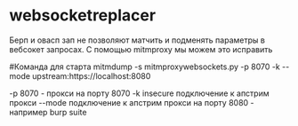 # websocketreplacer
Берп и овасп зап не позволяют матчить и подменять параметры в вебсокет запросах.
С помощью mitmproxy мы можем это исправить

#Команда для старта
mitmdump -s mitmproxywebsockets.py -p 8070 -k --mode upstream:https://localhost:8080


-p 8070 - прокси на порту 8070
-k insecure подключение к апстрим прокси
--mode подключение к апстрим прокси на порту 8080 - например burp suite
